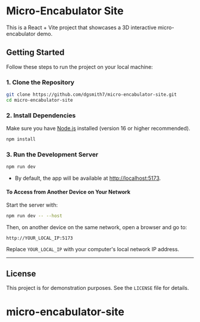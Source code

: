 # Micro-Encabulator Site

This is a React + Vite project that showcases a 3D interactive micro-encabulator demo.

## Getting Started

Follow these steps to run the project on your local machine:

### 1. Clone the Repository

```sh
git clone https://github.com/dgsmith7/micro-encabulator-site.git
cd micro-encabulator-site
```

### 2. Install Dependencies

Make sure you have [Node.js](https://nodejs.org/) installed (version 16 or higher recommended).

```sh
npm install
```

### 3. Run the Development Server

```sh
npm run dev
```

- By default, the app will be available at [http://localhost:5173](http://localhost:5173).

#### To Access from Another Device on Your Network

Start the server with:

```sh
npm run dev -- --host
```

Then, on another device on the same network, open a browser and go to:

```
http://YOUR_LOCAL_IP:5173
```

Replace `YOUR_LOCAL_IP` with your computer's local network IP address.

---

## License

This project is for demonstration purposes. See the `LICENSE` file for details.

# micro-encabulator-site
